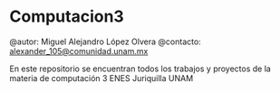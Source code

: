 # Computacion3
@autor: Miguel Alejandro López Olvera
@contacto: alexander_105@comunidad.unam.mx

En este repositorio se encuentran todos los trabajos y proyectos de la materia de computación 3
ENES Juriquilla UNAM 
